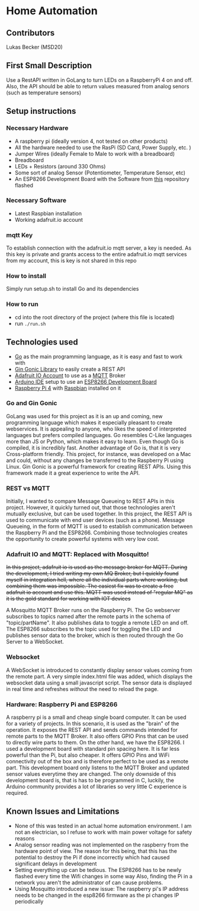 # Home Automation 
## Contributors 
Lukas Becker (MSD20)
## First Small Description
Use a RestAPI written in GoLang to turn LEDs on a RaspberryPi 4 on and off. Also, the API should be able to return values
measured from analog senors (such as temperature sensors)

## Setup instructions
### Necessary Hardware
- A raspberry pi (ideally version 4, not tested on other products)
- All the hardware needed to use the RasPi (SD Card, Power Supply, etc. )
- Jumper Wires (ideally Female to Male to work with a breadboard)
- Breadboard 
- LEDs + Resistors (around 330 Ohms)
- Some sort of analog Sensor (Potentiometer, Temperature Sensor, etc)
- An ESP8266 Development Board with the Software from [this]("https://github.com/lukasbeckercode/esp8266_mqtt") repository flashed 
### Necessary Software
- Latest Raspbian installation
- Working adafruit.io account
### mqtt Key
To establish connection with the adafruit.io mqtt server, a key is needed. As this key is private and grants
access to the entire adafruit.io mqtt services from my account, this is key is not shared in this repo 
### How to install
 Simply run setup.sh to install Go and its dependencies
### How to run
- cd into the root directory of the project (where this file is located)
- run ```./run.sh```

## Technologies used
- [Go]("https://go.dev") as the main programming language, as it is easy and fast to work with 
- [Gin Gonic Library]("https://gin-gonic.com") to easily create a REST API 
- [Adafruit IO Account]("https://io.adafruit.com/") to use as a [MQTT]("https://mqtt.org") Broker 
- [Arduino IDE]("https://www.arduino.cc") setup to use an [ESP8266 Development Board]("https://en.wikipedia.org/wiki/ESP8266")
- [Raspberry Pi 4]("https://www.raspberrypi.org") with [Raspbian]("https://www.raspberrypi.com/software/") installed on it 

### Go and Gin Gonic 
GoLang was used for this project as it is an up and coming, new programming language which makes it 
especially pleasant to create webservices. It is appealing to anyone, who likes the speed of 
interpreted languages but prefers compiled languages. Go resembles C-Like languages more than JS or 
Python, which makes it easy to learn. Even though Go is compiled, it is incredibly fast. Another advantage 
of Go is, that it is very Cross-platform friendly. This project, for instance, was developed on a Mac
and could, without any changes be transferred to the Raspberry Pi using Linux. 
Gin Gonic is a powerful framework for creating REST APIs. Using this framework made it a great experience 
to write the API. 

### REST vs MQTT
Initially, I wanted to compare Message Queueing to REST APIs in this project. However, it quickly
turned out, that those technologies aren't mutually exclusive, but can be used together. In this project,
the REST API is used to communicate with end user devices (such as a phone). Message Queueing, in the form 
of MQTT is used to establish communication between the Raspberry Pi and the ESP8266. Combining those 
technologies creates the opportunity to create powerful systems with very low cost. 

### Adafruit IO and MQTT: Replaced with Mosquitto!  
~~In this project, adafruit io is used as the message broker for MQTT. During the development, 
I tried writing my own MQ Broker, but I quickly found myself in integration hell, where all 
the individual parts where working, but combining them was impossible. The easiest fix was
to create a free adafruit io account and use this. MQTT was used instead of "regular MQ" as it is 
the gold standard for working with IOT devices~~

A Mosquitto MQTT Broker runs on the Raspberry Pi. The Go webserver subscribes to topics named after the remote parts
in the schema of "topic/partName". It also publishes data to toggle a remote LED on and off.
The ESP8266 subscribes to the topic used for toggling the LED and publishes sensor data to the broker, which is then
routed through the Go Server to a WebSocket. 

### Websocket
A WebSocket is introduced to constantly display sensor values coming from the remote part. 
A very simple index.html file was added, which displays the websocket data using a small javascript script.
The sensor data is displayed in real time and refreshes _without_ the need to reload the page.

### Hardware: Raspberry Pi and ESP8266
A raspberry pi is a small and cheap single board computer. It can be used for a variety of projects. 
In this scenario, it is used as the "brain" of the operation. It exposes the REST API and 
sends commands intended for remote parts to the MQTT Broker. It also offers GPIO Pins that can be 
used to directly wire parts to them. On the other hand, we have the ESP8266. I used a development board
with standard pin spacing here. It is far less powerful than the Pi, but also cheaper. It offers 
GPIO Pins and WiFi connectivity out of the box and is therefore perfect to be used as a remote part. 
This development board only listens to the MQTT Broker and updated sensor values everytime they are changed. 
The only downside of this development board is, that is has to be programmed in C, luckily, the 
Arduino community provides a lot of libraries so very little C experience is required. 

## Known Issues and Limitations 
- None of this was tested in an actual home automation environment. I am not an electrician, so I
refuse to work with main power voltage for safety reasons
- Analog sensor reading was not implemented on the raspberry from the hardware point of view. The reason for this being,
that this has the potential to destroy the Pi if done incorrectly which had caused significant delays in development 
- Setting everything up can be tedious. The ESP8266 has to be newly flashed every time the Wifi changes in some way
Also, finding the Pi in a network you aren't the administrator of can cause problems.
- Using Mosquitto introduced a new issue: The raspberry pi's IP address needs to be changed in the esp8266 firmware as the pi changes IP periodically

